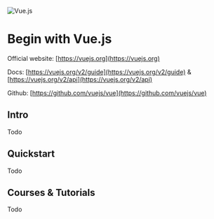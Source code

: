 ![Vue.js](https://rawgit.com/asankasri/begin-with-it-alpha/master/icons/vuejs_48x48.png "Vue.js")

# Begin with Vue.js

Official website: [https://vuejs.org](https://vuejs.org)

Docs: [https://vuejs.org/v2/guide](https://vuejs.org/v2/guide) & [https://vuejs.org/v2/api](https://vuejs.org/v2/api)

Github: [https://github.com/vuejs/vue](https://github.com/vuejs/vue)

## Intro

Todo

## Quickstart

Todo

## Courses & Tutorials

Todo
